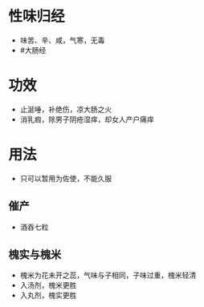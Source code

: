 # 性味归经
- 味苦、辛、咸，气寒，无毒
-  #大肠经 
# 功效
-  止涎唾，补绝伤，凉大肠之火
-  消乳瘕，除男子阴疮湿痒，却女人产户痛痒

# 用法
- 只可以暂用为佐使，不能久服
## 催产
- 酒吞七粒
## 槐实与槐米
- 槐米为花未开之蕊，气味与子相同，子味过重，槐米轻清
- 入汤剂，槐米更胜
- 入丸剂，槐实更胜